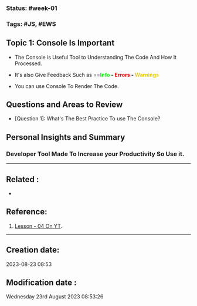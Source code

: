 
### Status: #week-01  

### Tags: #JS, #EWS 



## Topic 1: Console Is Important

- The Console is Useful Tool to Understanding The Code And How It Processed.

- It's also Give Feedback Such as ==**<span style="color:#00ff00">Info</span> - <span style="color:#ff0000">Errors</span>  - <span style="color:#ebcb00">Warnings</span>** 

- You can use Console To Render The  Code.



## Questions and Areas to Review

- \[Question 1\]: What's The Best Practice To use The Console?



## Personal Insights and Summary

### Developer Tool Made To Increase your Productivity So Use it. 

______________________________________________________________________


## Related : 

- 

## Reference: 

1.  [Lesson - 04 On YT](https://www.youtube.com/watch?v=ig_1bvufUPo).


---

  ## Creation date: 
  
  2023-08-23 08:53 
  
  
   ## Modification date :
   
   Wednesday 23rd August 2023 08:53:26